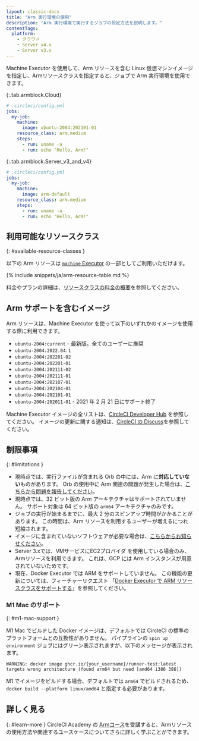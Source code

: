 ```yaml
---
layout: classic-docs
title: "Arm 実行環境の使用"
description: "Arm 実行環境で実行するジョブの設定方法を説明します。"
contentTags:
  platform:
    - クラウド
    - Server v4.x
    - Server v3.x
---
```


Machine Executor を使用して、Arm リソースを含む Linux 仮想マシンイメージを指定し、Armリソースクラスを指定すると、ジョブで Arm 実行環境を使用できます。

{:.tab.armblock.Cloud}
```yaml
# .circleci/config.yml
jobs:
  my-job:
    machine:
      image: ubuntu-2004:202101-01
    resource_class: arm.medium
    steps:
      - run: uname -a
      - run: echo "Hello, Arm!"
```

{:.tab.armblock.Server_v3_and_v4}
```yaml
# .circleci/config.yml
jobs:
  my-job:
    machine:
      image: arm-default
    resource_class: arm.medium
    steps:
      - run: uname -a
      - run: echo "Hello, Arm!"
```

## 利用可能なリソースクラス
{: #available-resource-classes }

以下の Arm リソースは [`machine` Executor]({{site.baseurl}}/ja/configuration-reference/#machine-executor-linux) の一部としてご利用いただけます。

{% include snippets/ja/arm-resource-table.md %}

料金やプランの詳細は、[リソースクラスの料金の概要](https://circleci.com/ja/product/features/resource-classes/)を参照してください。

## Arm サポートを含むイメージ

Arm リソースは、Machine Executor を使って以下のいずれかのイメージを使用する際に利用できます。

* `ubuntu-2004:current` - 最新版。全てのユーザーに推奨
* `ubuntu-2004:2022.04.1`
* `ubuntu-2004:202201-02`
* `ubuntu-2004:202201-01`
* `ubuntu-2004:202111-02`
* `ubuntu-2004:202111-01`
* `ubuntu-2004:202107-01`
* `ubuntu-2004:202104-01`
* `ubuntu-2004:202101-01`
* `ubuntu-2004:202011-01` - 2021 年 2 月 21 日にサポート終了

Machine Executor イメージの全リストは、[CircleCI Developer Hub](https://circleci.com/developer/ja/images?imageType=machine) を参照してください。 イメージの更新に関する通知は、[CircleCI の Discuss](https://discuss.circleci.com/c/ecosystem/circleci-images/64)を参照してください。

## 制限事項
{: #limitations }

* 現時点では、実行ファイルが含まれる Orb の中には、Arm に**対応していない**ものがあります。 Orb の使用中に Arm 関連の問題が発生した場合は、[こちらから問題を報告してください](https://github.com/CircleCI-Public/arm-preview-docs/issues)。
* 現時点では、32 ビット版の Arm アーキテクチャはサポートされていません。 サポート対象は 64 ビット版の `arm64` アーキテクチャのみです。
* ジョブの実行が始まるまでに、最大 2 分のスピンアップ時間がかかることがあります。 この時間は、Arm リソースを利用するユーザーが増えるにつれ短縮されます。
* イメージに含まれていないソフトウェアが必要な場合は、[こちらからお知らせください](https://github.com/CircleCI-Public/arm-preview-docs/issues)。
* Server 3.xでは、VMサービスにEC2プロバイダ を使用している場合のみ、Armリソースを利用できます。 これは、GCP には Arm インスタンスが用意されていないためです。
* 現在、Docker Executor では ARM をサポートしていません。 この機能の更新については、フィーチャーリクエスト 「[Docker Executor で ARM リソースクラスをサポートする](https://circleci.canny.io/cloud-feature-requests/p/support-arm-resource-class-on-docker-executor)」を参照してください。

### M1 Mac のサポート
{: #m1-mac-support }

M1 Mac でビルドした Docker イメージは、デフォルトでは CircleCI の標準のプラットフォームとの互換性がありません。 パイプラインの `spin up environment` ジョブにはグリーン表示されますが、以下のメッセージが表示されます。

```shell
WARNING: docker image ghcr.io/{your_username}/runner-test:latest targets wrong architecture (found arm64 but need [amd64 i386 386])
```

M1 でイメージをビルドする場合、デフォルトでは `arm64` でビルドされるため、 `docker build --platform linux/amd64` と指定する必要があります。


## 詳しく見る
{: #learn-more }
CircleCI Academy の [Armコース](https://academy.circleci.com/arm-course?access_code=public-2021)を受講すると、Armリソースの使用方法や関連するユースケースについてさらに詳しく学ぶことができます。
